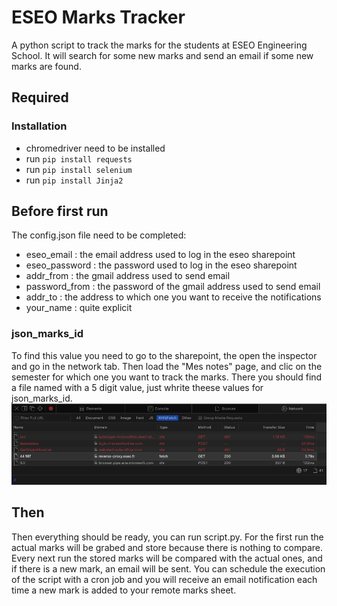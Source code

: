 # ESEO Marks Tracker

A python script to track the marks for the students at ESEO Engineering School.
It will search for some new marks and send an email if some new marks are found.

## Required

### Installation

* chromedriver need to be installed
* run `pip install requests`
* run `pip install selenium`
* run `pip install Jinja2`

## Before first run

The config.json file need to be completed: 
* eseo_email : the email address used to log in the eseo sharepoint
* eseo_password : the password used to log in the eseo sharepoint
* addr_from : the gmail address used to send email
* password_from : the password of the gmail address used to send email
* addr_to : the address to which one you want to receive the notifications
* your_name : quite explicit

### json_marks_id

To find this value you need to go to the sharepoint, the open the inspector and go in the network tab.
Then load the "Mes notes" page, and clic on the semester for which one you want to track the marks.
There you should find a file named with a 5 digit value, just whrite theese values for json_marks_id.
![How to find json_marks_id](https://github.com/oxyeez/ESEO-Marks-Tracker/blob/main/img/json_marks_id.png?raw=true)

## Then

Then everything should be ready, you can run script.py.
For the first run the actual marks will be grabed and store because there is nothing to compare.
Every next run the stored marks will be compared with the actual ones, and if there is a new mark, an email will be sent.
You can schedule the execution of the script with a cron job and you will receive an email notification each time a new mark is added to your remote marks sheet.